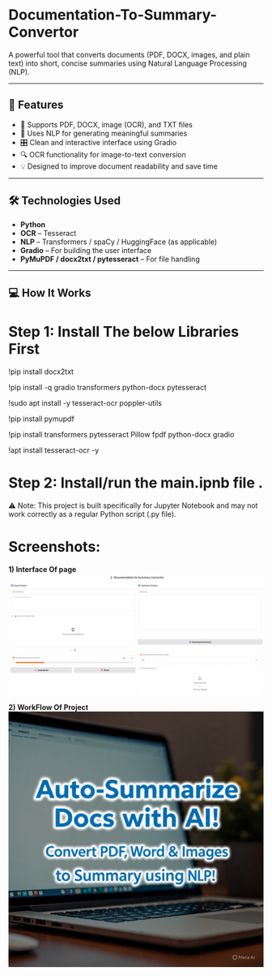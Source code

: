 # Documentation-To-Summary-Convertor
A powerful tool that converts documents (PDF, DOCX, images, and plain text) into short, concise summaries using Natural Language Processing (NLP).

---

## 🚀 Features

- 📄 Supports PDF, DOCX, image (OCR), and TXT files
- 🤖 Uses NLP for generating meaningful summaries
- 🎛️ Clean and interactive interface using Gradio
- 🔍 OCR functionality for image-to-text conversion
- 💡 Designed to improve document readability and save time

---

## 🛠️ Technologies Used

- **Python**
- **OCR** – Tesseract
- **NLP** – Transformers / spaCy / HuggingFace (as applicable)
- **Gradio** – For building the user interface
- **PyMuPDF / docx2txt / pytesseract** – For file handling

---

## 💻 How It Works
# Step 1: Install The below Libraries First

!pip install docx2txt

!pip install -q gradio transformers python-docx pytesseract

!sudo apt install -y tesseract-ocr poppler-utils

!pip install pymupdf

!pip install transformers pytesseract Pillow fpdf python-docx gradio

!apt install tesseract-ocr -y


# Step 2: Install/run  the  main.ipnb file .

⚠️ Note: This project is built specifically for Jupyter Notebook and may not work correctly as a regular Python script (.py file).

# Screenshots:
**1) Interface Of page**
![Image Alt](https://github.com/hrishikeshpatil9552/Documentation-To-Summary-Convertor/blob/b4286cbc743180da67922c92e47f12861e7fd1bf/interface%20for%20the%20%20topic.png)

**2) WorkFlow Of Project**
[![Watch the Demo](https://github.com/hrishikeshpatil9552/Documentation-To-Summary-Convertor/blob/b119a5aaa5ca085aea77fb56be0f2f3748179798/Thumbnail.jpg)](https://www.youtube.com/watch?v=X6miHl-m808)




